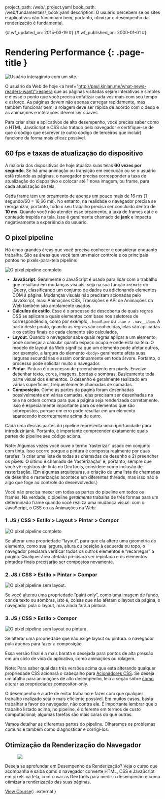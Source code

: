 project_path: /web/_project.yaml
book_path: /web/fundamentals/_book.yaml
description: O usuário percebem se os sites e aplicativos não funcionam bem, portanto, otimizar o desempenho da renderização é fundamental.

{# wf_updated_on: 2015-03-19 #}
{# wf_published_on: 2000-01-01 #}

# Rendering Performance {: .page-title }

<img src="images/intro/response.jpg" class="attempt-right" alt="Usuário interagindo com um site.">


O usuário da Web de hoje <a href=\"http://paul.kinlan.me/what-news-readers-want\">espera que as páginas visitadas sejam interativas e simples</a> e é esse o ponto que você precisa enfatizar cada vez mais com seu tempo e esforço. As páginas devem não apenas carregar rapidamente, mas também funcionar bem; a rolagem deve ser rápida de acordo com o dedo e as animações e interações devem ser suaves.


Para criar sites e aplicativos de alto desempenho, você precisa saber como o HTML, JavaScript e CSS são tratado pelo navegador e certifique-se de que o código que escrever (e outro código de terceiros que incluir) funcione da forma mais eficaz possível.

<div class="clearfix"></div>


## 60 fps e taxas de atualização do dispositivo

A maioria dos dispositivos de hoje atualiza suas telas **60 vezes por segundo**. Se há uma animação ou transição em execução ou se o usuário está rolando as páginas, o navegador precisa corresponder a taxa de atualização do dispositivo e colocar até 1 nova imagem, ou frame, para cada atualização de tela.

Cada frame tem um orçamento de apenas um pouco mais de 16 ms (1 segundo/60 = 16,66 ms). No entanto, na realidade o navegador precisa se reorganizar, portanto, todo o seu trabalho precisa ser concluído dentro de **10 ms**. Quando você não atender esse orçamento, a taxa de frames cai e o conteúdo trepida na tela. Isso é geralmente chamado de **jank** e impacta negativamente a experiência do usuário.

## O pixel pipeline
Há cinco grandes áreas que você precisa conhecer e considerar enquanto trabalha. São as áreas que você tem um maior controle e os principais pontos no pixels-para-tela pipeline:

<img src="images/intro/frame-full.jpg" class="center" alt="O pixel pipeline completo">

* **JavaScript**. Geralmente o JavaScript é usado para lidar com o trabalho que resultará em mudanças visuais, seja na sua função `animate` do jQuery, classificando um conjunto de dados ou adicionando elementos DOM à página. Mudanças visuais não precisam acionadas pelo JavaScript, mas: Animações CSS, Transições e API de Animações da Web também são amplamente usados.
* **Cálculos de estilo**. Esse é o processo de descoberta de quais regras CSS se aplicam a quais elementos com base nos seletores de correspondência, como por exemplo, `.headline` ou `.nav > .nav__item`. A partir deste ponto, quando as regras são conhecidas, elas são aplicadas e os estilos finais de cada elemento são calculados.
* **Layout**. Quando o navegador sabe quais regras aplicar a um elemento, pode começar a calcular quanto espaço ocupa e onde está na tela. O modelo de layout da Web significa que um elemento pode afetar outros, por exemplo, a largura do elemento `<body>` geralmente afeta suas larguras secundárias e assim continuamente em toda árvore. Portanto, o processo pode solicitar muito o navegador.
* **Pintar**. Pintura é o processo de preenchimento em pixels. Envolve desenhar texto, cores, imagens, bordas e sombras. Basicamente toda parte visual dos elementos. O desenho é geralmente realizado em várias superfícies, frequentemente chamadas de camadas.
* **Composição**. Como as partes da página foram desenhadas possivelmente em várias camadas, elas precisam ser desenhadas na tela na ordem correta para que a página seja renderizada corretamente. Isso é especialmente importante para os elementos que são sobrepostos, porque um erro pode resultar em um elemento aparecendo incorretamente acima de outro.

Cada uma dessas partes do pipeline representa uma oportunidade para introduzir jank. Portanto, é importante compreender exatamente quais partes do pipeline seu código aciona.

Note: Algumas vezes você ouve o termo 'rasterizar' usadc em conjunto com tinta. Isso ocorre porque a pintura é composta realmente por duas tarefas: 1) criar uma lista de todas as chamadas de desenho e 2) preencher os pixels.
O último é chamado de 'rasterização' e, portanto, sempre que você vê registros de tinta no DevTools, considere como inclusão de rasterização. (Em algumas arquiteturas, a criação de uma lista de chamadas de desenho e rasterização acontece em diferentes threads, mas isso não é algo que foge ao controle do desenvolvedor.)

Você não precisa mexer em todas as partes do pipeline em todos os frames. Na verdade, o pipeline _geralmente_ trabalha de três formas para um determinado frame quando você realiza uma mudança visual: com o JavaScript, o CSS ou as Animações da Web:

### 1. JS / CSS > Estilo > Layout > Pintar > Compor

<img src="images/intro/frame-full.jpg" class="center" alt="O pixel pipeline completo">

Se alterar uma propriedade “layout”, para que ela altere uma geometria do elemento, como sua largura, altura ou posição à esquerda ou topo, o navegador precisará verificar todos os outros elementos e “recarregar” a página. Qualquer área afetada precisará ser repintada e os elementos pintados finais precisarão ser compostos novamente.

### 2. JS / CSS > Estilo > Pintar > Compor

<img src="images/intro/frame-no-layout.jpg" class="center" alt="O pixel pipeline sem layout.">

Se você alterou uma propriedade “paint only”, como uma imagem de fundo, cor de texto ou sombras, isto é, coisas que não afetam o layout da página, o navegador pula o layout, mas ainda fará a pintura.

### 3. JS / CSS > Estilo > Compor

<img src="images/intro/frame-no-layout-paint.jpg" class="center" alt="O pixel pipeline sem layout ou pintura.">

Se alterar uma propriedade que não exige layout ou pintura. o navegador pula apenas para fazer a composição.

Essa versão final é a mais barata e desejada para pontos de alta pressão em um ciclo de vida do aplicativo, como animações ou rolagem.

Note: Para saber qual das três versões acima que está alterando qualquer propriedade CSS acionará o cabeçalho para <a href='http://csstriggers.com'>Acionadores CSS</a>. Se deseja um atalho para animações de alto desempenho, leia a seção sobre <a href='stick-to-compositor-only-properties-and-manage-layer-count'>como alterar as propriedades compositor-only</a>.

O desempenho é a arte de evitar trabalho e fazer com que qualquer trabalho realizado seja o mais eficiente possível. Em muitos casos, basta trabalhar a favor do navegador, não contra ele. É importante lembrar que o trabalho listado acima, no pipeline, é diferente em termos de custo computacional; algumas tarefas são mais caras do que outras.

Vamos detalhar as diferentes partes do pipeline. Olharemos os problemas comuns e também como diagnosticar e corrigi-los.


## Otimização da Renderização do Navegador
<div class="attempt-right">
  <figure>
    <img src="images/rp-udacity.jpg">
  </figure>
</div>

Deseja se aprofundar em Desempenho da Renderização? Veja o curso que acompanha e saiba como o navegador converte HTML, CSS e JavaScript em pixels na tela, como usar as DevTools para medir o desempenho e como otimizar a renderização das suas páginas.

[View Course](https://udacity.com/ud860){: .external }



